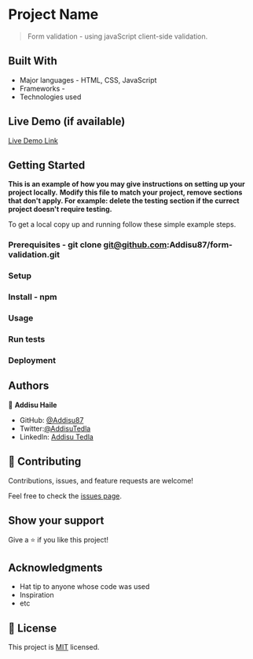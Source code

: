 # Project Name

> Form validation - using javaScript client-side validation.

## Built With

- Major languages - HTML, CSS, JavaScript
- Frameworks -
- Technologies used

## Live Demo (if available)

[Live Demo Link](https://livedemo.com)

## Getting Started

**This is an example of how you may give instructions on setting up your project locally.**
**Modify this file to match your project, remove sections that don't apply. For example: delete the testing section if the currect project doesn't require testing.**

To get a local copy up and running follow these simple example steps.

### Prerequisites - git clone git@github.com:Addisu87/form-validation.git

### Setup

### Install - npm

### Usage

### Run tests

### Deployment

## Authors

👤 **Addisu Haile**

- GitHub: [@Addisu87](https://github.com/Addisu87)
- Twitter:[@AddisuTedla](https://twitter.com/AddisuTedla)
- LinkedIn: [Addisu Tedla](https://www.linkedin.com/in/addisu-tedla-8b4a10143/)

## 🤝 Contributing

Contributions, issues, and feature requests are welcome!

Feel free to check the [issues page](../../issues/).

## Show your support

Give a ⭐️ if you like this project!

## Acknowledgments

- Hat tip to anyone whose code was used
- Inspiration
- etc

## 📝 License

This project is [MIT](./MIT.md) licensed.
